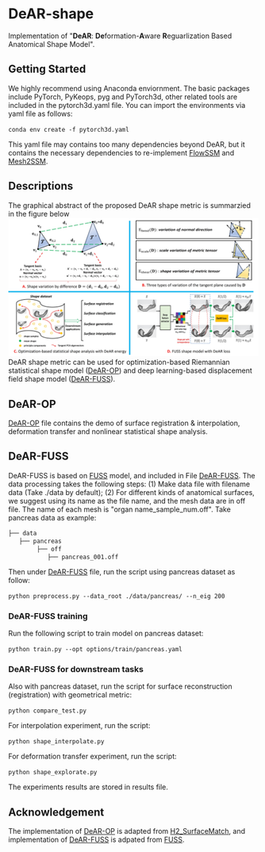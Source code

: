 # DeAR-shape
Implementation of "**DeAR**: **De**formation-**A**ware **R**eguarlization Based Anatomical Shape Model".

## Getting Started
We highly recommend using Anaconda enviornment. The basic packages include PyTorch, PyKeops, pyg and PyTorch3d, other related tools are included in the pytorch3d.yaml file. You can import the environments via yaml file as follows:

`conda env create -f pytorch3d.yaml`

This yaml file may contains too many dependencies beyond DeAR, but it contains the necessary dependencies to re-implement [FlowSSM](https://github.com/davecasp/flowssm) and [Mesh2SSM](https://github.com/iyerkrithika21/mesh2SSM_2023).

## Descriptions

The graphical abstract of the proposed DeAR shape metric is summarzied in the figure below
![image](https://github.com/xzhangem/DeAR-shape/blob/main/Figures/DeAR_figure.jpg)
DeAR shape metric can be used for optimization-based Riemannian statistical shape model ([DeAR-OP](https://github.com/xzhangem/DeAR-shape/tree/main/DeAR-OP)) and deep learning-based displacement field shape model ([DeAR-FUSS](https://github.com/xzhangem/DeAR-shape/tree/main/DeAR-FUSS)).

## DeAR-OP
[DeAR-OP](https://github.com/xzhangem/DeAR-shape/tree/main/DeAR-OP) file contains the demo of surface registration & interpolation, deformation transfer and nonlinear statistical shape analysis.

## DeAR-FUSS
DeAR-FUSS is based on [FUSS](https://github.com/NafieAmrani/FUSS) model, and included in File [DeAR-FUSS](https://github.com/xzhangem/DeAR-shape/tree/main/DeAR-FUSS). The data processing takes the following steps: (1) Make data file with filename data (Take ./data by default); (2) For different kinds of anatomical surfaces, we suggest using its name as the file name, and the mesh data are in off file. The name of each mesh is "organ name_sample_num.off". Take pancreas data as example: 

```
├── data
   ├── pancreas
        ├── off
           ├── pancreas_001.off
```
Then under [DeAR-FUSS](https://github.com/xzhangem/DeAR-shape/tree/main/DeAR-FUSS) file, run the script using pancreas dataset as follow:

`python preprocess.py --data_root ./data/pancreas/ --n_eig 200`

### DeAR-FUSS training 
Run the following script to train model on pancreas dataset:

`python train.py --opt options/train/pancreas.yaml `

### DeAR-FUSS for downstream tasks
Also with pancreas dataset, run the script for surface reconstruction (registration) with geometrical metric:

`python compare_test.py`

For interpolation experiment, run the script:

`python shape_interpolate.py`

For deformation transfer experiment, run the script:

`python shape_explorate.py`

The experiments results are stored in results file. 

## Acknowledgement
The implementation of [DeAR-OP](https://github.com/xzhangem/DeAR-shape/tree/main/DeAR-OP) is adapted from [H2_SurfaceMatch](https://github.com/emmanuel-hartman/H2_SurfaceMatch), and implementation of [DeAR-FUSS](https://github.com/xzhangem/DeAR-shape/tree/main/DeAR-FUSS) is adpated from [FUSS](https://github.com/NafieAmrani/FUSS). 




